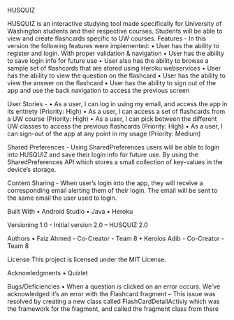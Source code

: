HUSQUIZ

HUSQUIZ is an interactive studying tool made specifically for University of Washington students and their respective courses. Students will be able to view and create flashcards specific to UW courses.
Features -
In this version the following features were implemented:
•	User has the ability to register and login. With proper validation & navigation
•	User has the ability to save login info for future use
•	User also has the ability to browse a sample set of flashcards that are stored using Heroku webservices
•	User has the ability to view the question on the flashcard
•	User has the ability to view the answer on the flashcard
•	User has the ability to sign out of the app and use the back navigation to access the previous screen

User Stories - 
•	As a user, I can log in using my email, and access the app in its entirety (Priority: High)
•	As a user, I can access a set of flashcards from a UW course (Priority: High)
•	As a user, I can pick between the different UW classes to access the previous flashcards (Priority: High)
•	As a user, I can sign-out of the app at any point in my usage (Priority: Medium)

Shared Preferences -
Using SharedPreferences users will be able to login into HUSQUIZ and save their login info for future use. By using the SharedPreferences API which stores a small collection of key-values in the device’s storage. 

Content Sharing -
When user’s login into the app, they will receive a corresponding email alerting them of their login. The email will be sent to the same email the user used to login.


Built With
•	Android Studio
•	Java
•	Heroku

Versioning
1.0	- Initial version
2.0	– HUSQUIZ 2.0

Authors
•	Faiz Ahmed - Co-Creator - Team 8
•	Kerolos Adib - Co-Creator - Team 8

License
This project is licensed under the MIT License.

Acknowledgments
•	Quizlet

Bugs/Deficiencies 
•	When a question is clicked on an error occurs. We’ve acknowledged it’s an error with the Flashcard fragment – This issue was resolved by creating a new class called FlashCardDetailActiviy which was the framework for the fragment, and called the fragment class from there


